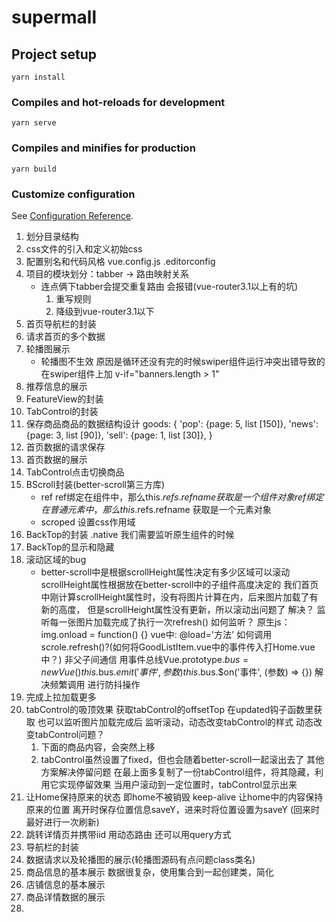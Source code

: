 # supermall

## Project setup
```
yarn install
```

### Compiles and hot-reloads for development
```
yarn serve
```

### Compiles and minifies for production
```
yarn build
```

### Customize configuration
See [Configuration Reference](https://cli.vuejs.org/config/).

1. 划分目录结构
2. css文件的引入和定义初始css
3. 配置别名和代码风格 vue.config.js  .editorconfig
4. 项目的模块划分：tabber -> 路由映射关系
    - 连点俩下tabber会提交重复路由  会报错(vue-router3.1以上有的坑)
      1. 重写规则
      2. 降级到vue-router3.1以下
5. 首页导航栏的封装
6. 请求首页的多个数据
7. 轮播图展示
    - 轮播图不生效
      原因是循环还没有完的时候swiper组件运行冲突出错导致的
      在swiper组件上加 v-if="banners.length > 1"
8. 推荐信息的展示
9. FeatureView的封装
10. TabControl的封装
11. 保存商品商品的数据结构设计
     goods: {
       'pop': {page: 5, list [150]},
       'news': {page: 3, list [90]},
       'sell': {page: 1, list [30]},
     }
12. 首页数据的请求保存
13. 首页数据的展示
14. TabControl点击切换商品
15. BScroll封装(better-scroll第三方库)
      - ref
        ref绑定在组件中，那么this.$refs.refname 获取是一个组件对象
        ref绑定在普通元素中，那么this.$refs.refname 获取是一个元素对象
      - scroped
        设置css作用域
16. BackTop的封装
     .native  我们需要监听原生组件的时候
17. BackTop的显示和隐藏
18. 滚动区域的bug
      - better-scroll中是根据scrollHeight属性决定有多少区域可以滚动
        scrollHeight属性根据放在better-scroll中的子组件高度决定的
        我们首页中刚计算scrollHeight属性时，没有将图片计算在内，后来图片加载了有新的高度，
        但是scrollHeight属性没有更新，所以滚动出问题了
      解决？
        监听每一张图片加载完成了执行一次refresh()
      如何监听？
        原生js：img.onload = function() {}
        vue中: @load='方法'
      如何调用scrole.refresh()?(如何将GoodListItem.vue中的事件传入打Home.vue中？)
        非父子间通信   用事件总线Vue.prototype.$bus = new Vue()  this.$bus.$emit('事件',参数) this.$bus.$on('事件', (参数) => {})
      解决频繁调用   进行防抖操作
19. 完成上拉加载更多
20. tabControl的吸顶效果
      获取tabControl的offsetTop   在updated钩子函数里获取    也可以监听图片加载完成后
      监听滚动，动态改变tabControl的样式
      动态改变tabControl问题？ 
       1. 下面的商品内容，会突然上移
       2. tabControl虽然设置了fixed，但也会随着better-scroll一起滚出去了
      其他方案解决停留问题
        在最上面多复制了一份tabControl组件，将其隐藏，利用它实现停留效果
        当用户滚动到一定位置时，tabControl显示出来
21. 让Home保持原来的状态
      即home不被销毁  keep-alive
      让home中的内容保持原来的位置
        离开时保存位置信息saveY，进来时将位置设置为saveY (回来时最好进行一次刷新)
22. 跳转详情页并携带iid
     用动态路由 还可以用query方式
23. 导航栏的封装
24. 数据请求以及轮播图的展示(轮播图源码有点问题class类名)
25. 商品信息的基本展示
      数据很复杂，使用集合到一起创建类，简化
26. 店铺信息的基本展示
27. 商品详情数据的展示
28. 